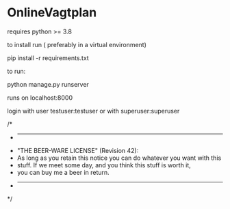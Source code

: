 # OnlineVagtplan

requires python >= 3.8

to install run ( preferably in a virtual environment)

pip install -r requirements.txt

to run:

python manage.py runserver

runs on localhost:8000

login with user testuser:testuser or with superuser:superuser


/*
 * ----------------------------------------------------------------------------
 * "THE BEER-WARE LICENSE" (Revision 42):
 * As long as you retain this notice you can do whatever you want with this 
 * stuff. If we meet some day, and you think this stuff is worth it,
 * you can buy me a beer in return.
 * ----------------------------------------------------------------------------
 */

